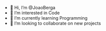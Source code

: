 - 👋 Hi, I’m @JoaoBerga
- 👀 I’m interested in Code
- 🌱 I’m currently learning Programming
- 💞️ I’m looking to collaborate on new projects




<!---
JoaoBerga/JoaoBerga is a ✨ special ✨ repository because its `README.md` (this file) appears on your GitHub profile.
You can click the Preview link to take a look at your changes.
--->
